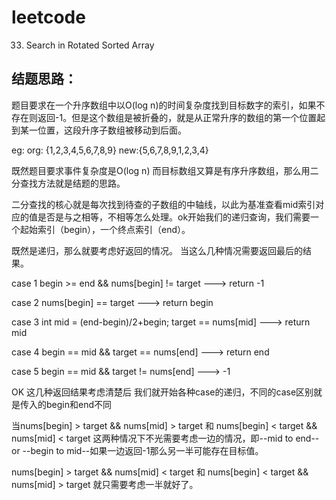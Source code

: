 # leetcode
33. Search in Rotated Sorted Array
## 结题思路：

题目要求在一个升序数组中以O(log n)的时间复杂度找到目标数字的索引，如果不存在则返回-1。但是这个数组是被折叠的，就是从正常升序的数组的第一个位置起到某一位置，这段升序子数组被移动到后面。

eg:
org: {1,2,3,4,5,6,7,8,9}
new:{5,6,7,8,9,1,2,3,4}


既然题目要求事件复杂度是O(log n) 而目标数组又算是有序升序数组，那么用二分查找方法就是结题的思路。

二分查找的核心就是每次找到待查的子数组的中轴线，以此为基准查看mid索引对应的值是否是与之相等，不相等怎么处理。ok开始我们的递归查询，我们需要一个起始索引（begin），一个终点索引（end）。

既然是递归，那么就要考虑好返回的情况。
当这么几种情况需要返回最后的结果。

case 1
begin >= end && nums[begin] != target  --->  return -1

case 2
nums[begin] == target    --->  return begin

case 3
int mid = (end-begin)/2+begin;   target == nums[mid]    --->  return mid

case 4
begin == mid && target == nums[end]  --->  return end

case 5
begin == mid && target != nums[end]  --->  -1


OK 这几种返回结果考虑清楚后 我们就开始各种case的递归，不同的case区别就是传入的begin和end不同

当nums[begin] > target && nums[mid] > target 和 nums[begin] < target && nums[mid] < target
这两种情况下不光需要考虑一边的情况，即--mid to end--  or --begin to mid--如果一边返回-1那么另一半可能存在目标值。


nums[begin] > target && nums[mid] < target 和 nums[begin] < target && nums[mid] > target 就只需要考虑一半就好了。

